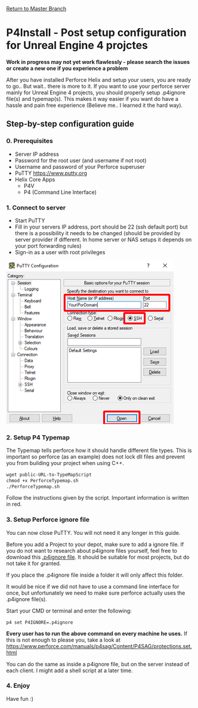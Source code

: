 [Return to Master Branch](../../../tree/master)

# P4Install - Post setup configuration for Unreal Engine 4 projctes
**Work in progress  may not yet work flawlessly - please search the issues or create a new one if you experience a problem**

After you have installed Perforce Helix and setup your users, you are ready to go.. But wait.. there is more to it.
If you want to use your perforce server mainly for Unreal Engine 4 projects, you should properly setup .p4ignore file(s) and typemap(s).
This makes it way easier if you want do have a hassle and pain free experience (Believe me.. I learned it the hard way).

## Step-by-step configuration guide
### 0. Prerequisites
 - Server IP address
 - Password for the root user (and username if not root)
 - Username and password of your Perforce superuser
 - PuTTY https://www.putty.org
 - Helix Core Apps
	- P4V
	- P4 (Command Line Interface)

### 1. Connect to server
 - Start PuTTY
 - Fill in your servers IP address, port should be 22 (ssh default port) but there is a possibility it needs to be changed (should be provided by server provider if different. In home server or NAS setups it depends on your port forwarding rules)
 - Sign-in as a user with root privileges

![PuTTY Main Window](../docs/images/Putty.png)

### 2. Setup P4 Typemap
The Typemap tells perforce how it should handle different file types. This is important so perforce (as an example) does not lock dll files and prevent you from building your project when using C++.

```
wget public-URL-to-TypeMapScript
chmod +x PerforceTypemap.sh
./PerforceTypemap.sh
```

Follow the instructions given by the script. Important information is written in red.

### 3. Setup Perforce ignore file
You can now close PuTTY. You will not need it any longer in this guide.

Before you add a Project to your depot, make sure to add a ignore file.
If you do not want to research about p4ignore files yourself, feel free to download this [.p4ignore file](.p4ignore).
It should be suitable for most projects, but do not take it for granted.

If you place the .p4ignore file inside a folder it will only affect this folder.

It would be nice if we did not have to use a command line interface for once, but unfortunately we need to make sure perforce actually uses the .p4ignore file(s).

Start your CMD or terminal and enter the following:

```
p4 set P4IGNORE=.p4ignore
```
**Every user has to run the above command on every machine he uses.**
If this is not enough to please you, take a look at https://www.perforce.com/manuals/p4sag/Content/P4SAG/protections.set.html

You can do the same as inside a p4ignore file, but on the server instead of each client.
I might add a shell script at a later time.

### 4. Enjoy
Have fun :)
